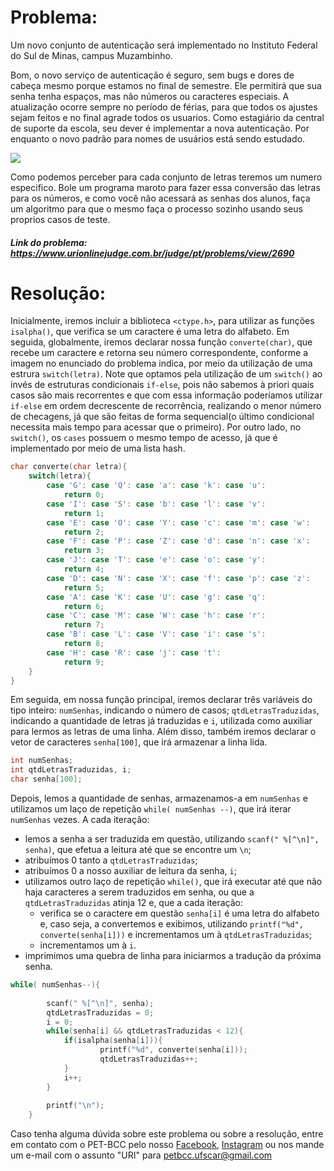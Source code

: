 # Problema:
Um novo conjunto de autenticação será implementado no Instituto Federal do Sul de Minas, campus Muzambinho.

Bom, o novo serviço de autenticação é seguro, sem bugs e dores de cabeça mesmo porque estamos no final de semestre. Ele permitirá que sua senha tenha espaços, mas não números ou caracteres especiais. A atualização ocorre sempre no período de férias, para que todos os ajustes sejam feitos e no final agrade todos os usuarios. Como estagiário da central de suporte da escola, seu dever é implementar a nova autenticação. Por enquanto o novo padrão para nomes de usuários está sendo estudado.

<img src="https://resources.urionlinejudge.com.br/gallery/images/problems/UOJ_2690.jpg" />

Como podemos perceber para cada conjunto de letras teremos um numero especifico. Bole um programa maroto para fazer essa conversão das letras para os números, e como você não acessará as senhas dos alunos, faça um algoritmo para que o mesmo faça o processo sozinho usando seus proprios casos de teste.
 
##### Link do problema: https://www.urionlinejudge.com.br/judge/pt/problems/view/2690

 
# Resolução:
 

Inicialmente, iremos incluir a biblioteca `<ctype.h>`, para utilizar as funções `isalpha()`, que verifica se um caractere é uma letra do alfabeto.
Em seguida, globalmente, iremos declarar nossa função `converte(char)`, que recebe um caractere e retorna seu número correspondente, conforme a imagem no enunciado do problema indica, por meio da utilização de uma estrura `switch(letra)`. Note que optamos pela utilização de um `switch()` ao invés de estruturas condicionais `if-else`, pois não sabemos à priori quais casos são mais recorrentes e que com essa informação poderíamos utilizar `if-else` em ordem decrescente de recorrência, realizando o menor número de checagens, já que são feitas de forma sequencial(o último condicional necessita mais tempo para acessar que o primeiro). Por outro lado, no `switch()`, os `cases` possuem o mesmo tempo de acesso, já que é implementado por meio de uma lista hash.

```c
char converte(char letra){
	switch(letra){
		case 'G': case 'Q': case 'a': case 'k': case 'u':
			return 0;
		case 'I': case 'S': case 'b': case 'l': case 'v':
			return 1;
		case 'E': case 'O': case 'Y': case 'c': case 'm': case 'w':
			return 2;
		case 'F': case 'P': case 'Z': case 'd': case 'n': case 'x':
			return 3;
		case 'J': case 'T': case 'e': case 'o': case 'y':
			return 4;
		case 'D': case 'N': case 'X': case 'f': case 'p': case 'z':
			return 5;
		case 'A': case 'K': case 'U': case 'g': case 'q':
			return 6;
		case 'C': case 'M': case 'W': case 'h': case 'r':
			return 7;
		case 'B': case 'L': case 'V': case 'i': case 's':
			return 8;
		case 'H': case 'R': case 'j': case 't':
			return 9;
	}
}
```

Em seguida, em nossa função principal, iremos declarar três variáveis do tipo inteiro: `numSenhas`, indicando o número de casos; `qtdLetrasTraduzidas`, indicando a quantidade de letras já traduzidas e `i`, utilizada como auxiliar para lermos as letras de uma linha. Além disso, também iremos declarar o vetor de caracteres `senha[100]`, que irá armazenar a linha lida.

```c
int numSenhas;
int qtdLetrasTraduzidas, i;
char senha[100];
```

Depois, lemos a quantidade de senhas, armazenamos-a em `numSenhas` e utilizamos um laço de repetição `while( numSenhas --)`, que irá iterar `numSenhas` vezes. A cada iteração:
- lemos a senha a ser traduzida em questão, utilizando `scanf(" %[^\n]", senha)`, que efetua a leitura até que se encontre um `\n`;
- atribuímos 0 tanto a  `qtdLetrasTraduzidas`; 
- atribuímos 0 a nosso auxiliar de leitura da senha, `i`;
- utilizamos outro laço de repetição `while()`, que irá executar até que não haja caracteres a serem traduzidos em senha, ou que a `qtdLetrasTraduzidas` atinja 12 e, que a cada iteração:
	- verifica se o caractere em questão `senha[i]` é uma letra do alfabeto e, caso seja, a convertemos e exibimos, utilizando `printf("%d", converte(senha[i]))` e incrementamos um à `qtdLetrasTraduzidas`;
	- incrementamos um à `i`.
- imprimimos uma quebra de linha para iniciarmos a tradução da próxima senha.

```c
while( numSenhas--){
		
		scanf(" %[^\n]", senha);
		qtdLetrasTraduzidas = 0;
		i = 0;
		while(senha[i] && qtdLetrasTraduzidas < 12){
			if(isalpha(senha[i])){
					printf("%d", converte(senha[i]));
					qtdLetrasTraduzidas++;
			}
			i++;
		}
		
		printf("\n");
	}
```

Caso tenha alguma dúvida sobre este problema ou sobre a resolução, entre em contato com o PET-BCC pelo nosso
[Facebook](https://www.facebook.com/petbcc/),
[Instagram](https://www.instagram.com/petbcc.ufscar/)
ou nos mande um e-mail com o assunto "URI" para  petbcc.ufscar@gmail.com
